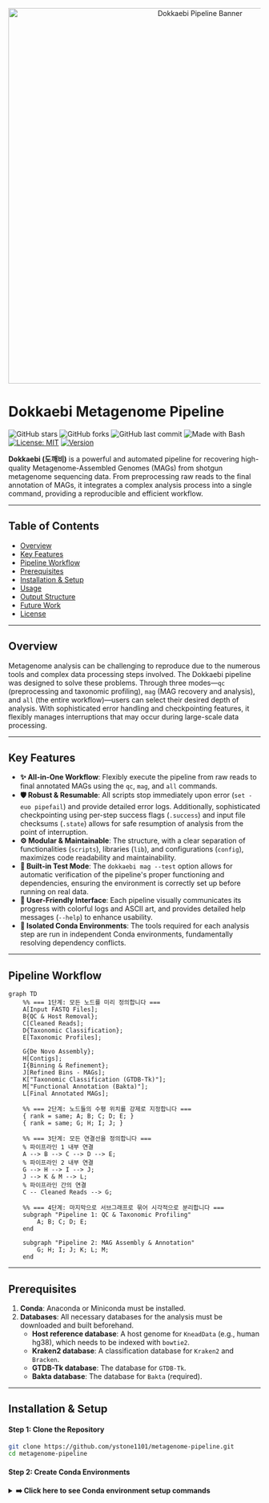 <p align="center">
  <img src="https://github.com/user-attachments/assets/77e2d0ab-47d6-489f-a728-2da9cdf7af16" alt="Dokkaebi Pipeline Banner" width="750"/>
</p>

# Dokkaebi Metagenome Pipeline

![GitHub stars](https://img.shields.io/github/stars/your-username/your-repo-name?style=social)
![GitHub forks](https://img.shields.io/github/forks/your-username/your-repo-name?style=social)
![GitHub last commit](https://img.shields.io/github/last-commit/your-username/your-repo-name)
![Made with Bash](https://img.shields.io/badge/Made%20with-Bash-1f425f.svg)
[![License: MIT](https://img.shields.io/badge/License-MIT-yellow.svg)](https://opensource.org/licenses/MIT)
[![Version](https://img.shields.io/badge/version-v1.0.0-blue.svg)](https://github.com/your-username/your-repo-name/releases/tag/v1.0.0)

**Dokkaebi (도깨비)** is a powerful and automated pipeline for recovering high-quality Metagenome-Assembled Genomes (MAGs) from shotgun metagenome sequencing data. From preprocessing raw reads to the final annotation of MAGs, it integrates a complex analysis process into a single command, providing a reproducible and efficient workflow.

***

## Table of Contents

- [Overview](#overview)
- [Key Features](#key-features)
- [Pipeline Workflow](#pipeline-workflow)
- [Prerequisites](#prerequisites)
- [Installation & Setup](#installation--setup)
- [Usage](#usage)
- [Output Structure](#output-structure)
- [Future Work](#future-work)
- [License](#license)

***

## Overview

Metagenome analysis can be challenging to reproduce due to the numerous tools and complex data processing steps involved. The Dokkaebi pipeline was designed to solve these problems. Through three modes—`qc` (preprocessing and taxonomic profiling), `mag` (MAG recovery and analysis), and `all` (the entire workflow)—users can select their desired depth of analysis. With sophisticated error handling and checkpointing features, it flexibly manages interruptions that may occur during large-scale data processing.

***

## Key Features

- **✨ All-in-One Workflow**: Flexibly execute the pipeline from raw reads to final annotated MAGs using the `qc`, `mag`, and `all` commands.
- **🛡️ Robust & Resumable**: All scripts stop immediately upon error (`set -euo pipefail`) and provide detailed error logs. Additionally, sophisticated checkpointing using per-step success flags (`.success`) and input file checksums (`.state`) allows for safe resumption of analysis from the point of interruption.
- **⚙️ Modular & Maintainable**: The structure, with a clear separation of functionalities (`scripts`), libraries (`lib`), and configurations (`config`), maximizes code readability and maintainability.
- **🧪 Built-in Test Mode**: The `dokkaebi mag --test` option allows for automatic verification of the pipeline's proper functioning and dependencies, ensuring the environment is correctly set up before running on real data.
- **🎨 User-Friendly Interface**: Each pipeline visually communicates its progress with colorful logs and ASCII art, and provides detailed help messages (`--help`) to enhance usability.
- **🌿 Isolated Conda Environments**: The tools required for each analysis step are run in independent Conda environments, fundamentally resolving dependency conflicts.

***

## Pipeline Workflow

```mermaid
graph TD
    %% === 1단계: 모든 노드를 미리 정의합니다 ===
    A[Input FASTQ Files];
    B{QC & Host Removal};
    C[Cleaned Reads];
    D{Taxonomic Classification};
    E[Taxonomic Profiles];

    G{De Novo Assembly};
    H[Contigs];
    I{Binning & Refinement};
    J[Refined Bins - MAGs];
    K["Taxonomic Classification (GTDB-Tk)"];
    M["Functional Annotation (Bakta)"];
    L[Final Annotated MAGs];

    %% === 2단계: 노드들의 수평 위치를 강제로 지정합니다 ===
    { rank = same; A; B; C; D; E; }
    { rank = same; G; H; I; J; }

    %% === 3단계: 모든 연결선을 정의합니다 ===
    % 파이프라인 1 내부 연결
    A --> B --> C --> D --> E;
    % 파이프라인 2 내부 연결
    G --> H --> I --> J;
    J --> K & M --> L;
    % 파이프라인 간의 연결
    C -- Cleaned Reads --> G;

    %% === 4단계: 마지막으로 서브그래프로 묶어 시각적으로 분리합니다 ===
    subgraph "Pipeline 1: QC & Taxonomic Profiling"
        A; B; C; D; E;
    end

    subgraph "Pipeline 2: MAG Assembly & Annotation"
        G; H; I; J; K; L; M;
    end
```
-----

## Prerequisites

1.  **Conda**: Anaconda or Miniconda must be installed.
2.  **Databases**: All necessary databases for the analysis must be downloaded and built beforehand.
      - **Host reference database**: A host genome for `KneadData` (e.g., human hg38), which needs to be indexed with `bowtie2`.
      - **Kraken2 database**: A classification database for `Kraken2` and `Bracken`.
      - **GTDB-Tk database**: The database for `GTDB-Tk`.
      - **Bakta database**: The database for `Bakta` (required).

-----

## Installation & Setup

#### Step 1: Clone the Repository

```bash
git clone https://github.com/ystone1101/metagenome-pipeline.git
cd metagenome-pipeline
```

#### Step 2: Create Conda Environments

<details>
<summary><b>➡️ Click here to see Conda environment setup commands</b></summary>


The pipeline runs in several independent Conda environments. Create the required environments using the commands below. (The environment names must match those specified in the `config/*.sh` files.)

```bash
# Create environments for each tool (examples)
conda create -n KneadData_env -c bioconda kneaddata -y
conda create -n kraken_env -c bioconda kraken2 bracken -y
conda create -n fastp_env -c bioconda fastp -y
conda create -n megahit_env -c bioconda megahit -y
conda create -n metawrap_env -c bioconda metawrap-mg -y
conda create -n gtdbtk_env -c bioconda gtdbtk -y
conda create -n bakta_env -c bioconda bakta -y
# ... and other necessary tools (bbmap, samtools, etc.)
```

<\details>

#### Step 3: Grant Execute Permissions

Grant execute permissions to all execution scripts.

```bash
chmod +x dokkaebi
chmod +x scripts/*.sh
```

*(Assuming `dokkaebi` is the renamed `dokkaebi.txt` file.)*

-----

## Usage

The Dokkaebi pipeline provides an intuitive command-line interface. All configurations are passed via command-line options.

#### General Syntax

`dokkaebi <command> <mode> [options...]`

  - **Commands**: `qc`, `mag`, `all`
  - **Modes**:
      - `qc` command: `host` or `environmental`
      - `mag` command: `all`, `megahit`, `metawrap`, `post-process`

#### Example 1: `qc` - Host-associated samples

```bash
./dokkaebi qc host \
    --input_dir /path/to/raw_reads \
    --output_dir /path/to/qc_output \
    --host_db /path/to/host_db \
    --kraken2_db /path/to/kraken2_db \
    --threads 16
```

#### Example 2: `mag` - Run MAG analysis on cleaned reads

```bash
./dokkaebi mag all \
    --input_dir /path/to/qc_output/01_clean_reads \
    --output_dir /path/to/mag_output \
    --gtdbtk_db_dir /path/to/gtdbtk_db \
    --bakta_db_dir /path/to/bakta_db \
    --kraken2_db /path/to/kraken2_db \
    --threads 16 \
    --memory_gb 100
```

#### Example 3: `all` - Run the entire workflow

```bash
./dokkaebi all host \
    --input_dir /path/to/raw_reads \
    --output_dir /path/to/project_output \
    --host_db /path/to/host_db \
    --kraken2_db /path/to/kraken2_db \
    --gtdbtk_db /path/to/gtdbtk_db \
    --bakta_db /path/to/bakta_db \
    --threads 16 \
    --memory_gb 100
```

#### Example 4: Running the Automated Test

To verify that all dependencies, environments, and databases are correctly configured for the MAG pipeline, you can run the built-in test mode. This will download a small public test dataset and run the complete MAG workflow on it. Note that paths to the main databases are still required to run the test.

```bash
./dokkaebi mag --test \
    --gtdbtk_db_dir /path/to/gtdbtk_db \
    --bakta_db_dir /path/to/bakta_db \
    --kraken2_db /path/to/kraken2_db
```
    
-----

## Output Structure

When the `all` command is executed, the specified output directory will have the following structure:

```
<your_output_dir>/
├── 1_microbiome_taxonomy/      # QC and taxonomic analysis results
│   ├── 01_clean_reads/         # QC-completed FASTQ files
│   ├── 02_kraken2/             # Raw Kraken2 results
│   ├── 03_bracken/             # Raw Bracken results
│   ├── 05_bracken_merged/      # Merged Bracken result tables for all samples
│   ├── logs/                   # Detailed logs from KneadData/fastp
│   └── kraken2_summary.tsv     # Summary of Kraken2 classification statistics
│
└── 2_mag_analysis/             # MAG analysis results
    ├── 01_assembly/            # Assembly results for each sample (Contigs)
    ├── 05_metawrap/            # MetaWRAP binning and refinement results
    ├── 06_gtdbtk_on_mags/      # GTDB-Tk classification results for final MAGs
    ├── 07_bakta_on_mags/       # Bakta functional annotation results for final MAGs
    └── 3_mag_per_sample_*.log  # Main log file for the MAG pipeline
```

-----

## Future Work

  - **Pangenome Analysis**: Add a pangenome analysis pipeline using `Roary` or `PPanGGOLiN`.
  - **Metabolic Pathway Analysis**: Add a metabolic pathway reconstruction pipeline using `KEGG` or `MetaCyc` databases.
  - **Visualization**: Develop an interactive results visualization dashboard using `R/Shiny` or `Python/Dash`.

-----

## License

This project is licensed under the MIT License. See the `LICENSE` file for details.

